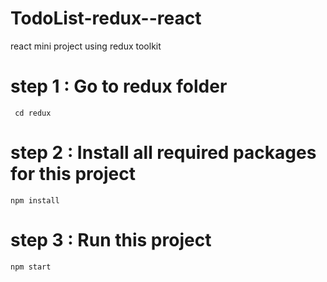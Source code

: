 # TodoList-redux--react
react mini project using redux toolkit


# step 1 : Go to redux folder
```
 cd redux
```

# step 2 : Install all required packages for this project
```
npm install
```

# step 3 : Run this project
```
npm start
```
